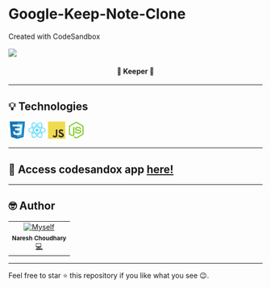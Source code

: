 # Google-Keep-Note-Clone
Created with CodeSandbox

<img align="center" src="https://i.imgur.com/yYc05nE.png">
<h4 align="center">🔦 Keeper 🔦</h4>

<hr>

## 💡 Technologies

  <p align="left">
    <img src="https://raw.githubusercontent.com/devicons/devicon/d00d0969292a6569d45b06d3f350f463a0107b0d/icons/css3/css3-original.svg" alt="css3" width="35" height="35"/>
    <img src="https://raw.githubusercontent.com/devicons/devicon/c5378d6c2510ffa0b3e4475af95618a8048d6cf1/icons/react/react-original.svg" alt="react" width="35" height="35"/>
    <img src="https://raw.githubusercontent.com/devicons/devicon/d00d0969292a6569d45b06d3f350f463a0107b0d/icons/javascript/javascript-original.svg" alt="javascript" width="35" height="35"/>
    <img src="https://raw.githubusercontent.com/devicons/devicon/d00d0969292a6569d45b06d3f350f463a0107b0d/icons/nodejs/nodejs-original.svg" alt="nodejs" width="35" height="35">
  </p>
<hr>

<h2>📍 Access codesandox app <a href="https://codesandbox.io/p/github/Nareshchoudhary02/Google-Keep-Note-Clone/draft/async-cloud?file=%2Fsrc%2Fcomponents%2FNote.jsx&workspace=%257B%2522activeFileId%2522%253A%2522clb3cyjxn000a7pi0a1290rnr%2522%252C%2522openFiles%2522%253A%255B%2522%252FREADME.md%2522%255D%252C%2522sidebarPanel%2522%253A%2522EXPLORER%2522%252C%2522gitSidebarPanel%2522%253A%2522COMMIT%2522%252C%2522spaces%2522%253A%257B%2522clb3cymr0000u3b6h5rsxi68c%2522%253A%257B%2522key%2522%253A%2522clb3cymr0000u3b6h5rsxi68c%2522%252C%2522name%2522%253A%2522Default%2520Space%2522%252C%2522devtools%2522%253A%255B%257B%2522key%2522%253A%2522clb3cymr1000v3b6h0nun6vaq%2522%252C%2522type%2522%253A%2522PROJECT_SETUP%2522%252C%2522isMinimized%2522%253Afalse%257D%252C%257B%2522type%2522%253A%2522PREVIEW%2522%252C%2522taskId%2522%253A%2522start%2522%252C%2522port%2522%253A3000%252C%2522key%2522%253A%2522clb3czpym00dv3b6hvfop6yu0%2522%252C%2522isMinimized%2522%253Afalse%257D%252C%257B%2522type%2522%253A%2522TASK_LOG%2522%252C%2522taskId%2522%253A%2522start%2522%252C%2522key%2522%253A%2522clb3czo7000983b6h2l6xbafq%2522%252C%2522isMinimized%2522%253Afalse%257D%255D%257D%257D%252C%2522currentSpace%2522%253A%2522clb3cymr0000u3b6h5rsxi68c%2522%257D">here!</a></h2>

<hr>

## 🤓 Author 
<table>
  <tr>
  <td align="center"><a href="https://github.com/Nareshchoudhary02"><img src="https://i.ibb.co/nR1k4dZ/Myself-with-indian-flag.jpg" width="200px" alt="Myself"/><br /><sub><b>Naresh Choudhary</b></sub></a><br /><a href="https://github.com/Nareshchoudhary02" title="Code">💻</a></td>
  </tr>
</table>

***
Feel free to star ⭐ this repository if you like what you see 😉.
